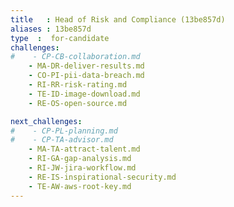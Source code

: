 ```yaml
---
title   : Head of Risk and Compliance (13be857d)
aliases : 13be857d
type  :  for-candidate
challenges:
#    - CP-CB-collaboration.md
    - MA-DR-deliver-results.md
    - CO-PI-pii-data-breach.md
    - RI-RR-risk-rating.md
    - TE-ID-image-download.md
    - RE-OS-open-source.md

next_challenges:
#    - CP-PL-planning.md
#    - CP-TA-advisor.md
    - MA-TA-attract-talent.md
    - RI-GA-gap-analysis.md
    - RI-JW-jira-workflow.md
    - RE-IS-inspirational-security.md
    - TE-AW-aws-root-key.md
---
```

